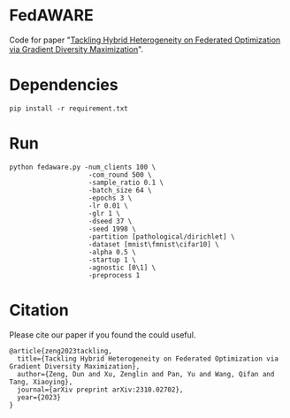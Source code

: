 # FedAWARE

 Code for paper "[Tackling Hybrid Heterogeneity on Federated Optimization via Gradient Diversity Maximization](https://arxiv.org/abs/2310.02702)".


 # Dependencies

 `pip install -r requirement.txt`

# Run

```
python fedaware.py -num_clients 100 \
                    -com_round 500 \
                    -sample_ratio 0.1 \
                    -batch_size 64 \
                    -epochs 3 \
                    -lr 0.01 \
                    -glr 1 \
                    -dseed 37 \
                    -seed 1998 \
                    -partition [pathological/dirichlet] \
                    -dataset [mnist\fmnist\cifar10] \
                    -alpha 0.5 \
                    -startup 1 \
                    -agnostic [0\1] \
                    -preprocess 1
```

# Citation

Please cite our paper if you found the could useful.

```
@article{zeng2023tackling,
  title={Tackling Hybrid Heterogeneity on Federated Optimization via Gradient Diversity Maximization},
  author={Zeng, Dun and Xu, Zenglin and Pan, Yu and Wang, Qifan and Tang, Xiaoying},
  journal={arXiv preprint arXiv:2310.02702},
  year={2023}
}
```